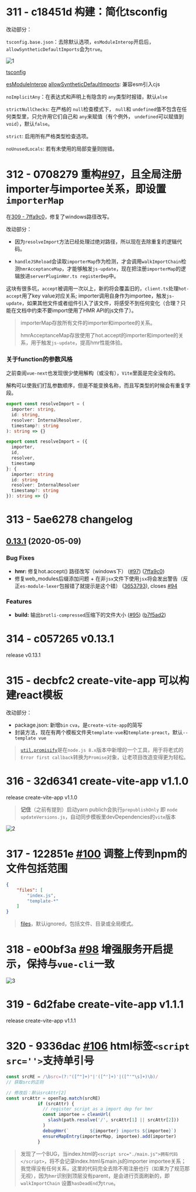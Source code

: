 # 311 - c18451d 构建：简化tsconfig

改动部分：

`tsconfig.base.json`：去除默认选项，`esModuleInterop`开启后，`allowSyntheticDefaultImports`会为`true`。

![1](1.png)

[tsconfig](https://www.tslang.cn/docs/handbook/compiler-options.html)

[esModuleInterop](https://zhuanlan.zhihu.com/p/148081795) [allowSyntheticDefaultImports](https://blog.leodots.me/post/40-think-about-allowSyntheticDefaultImports.html): 兼容esm引入cjs

`noImplicitAny`：在表达式和声明上有隐含的 `any`类型时报错，默认`alse`

`strictNullChecks`: 在严格的 `null`检查模式下， `null`和 `undefined`值不包含在任何类型里，只允许用它们自己和 `any`来赋值（有个例外， `undefined`可以赋值到 `void`），默认`false`。

`strict`: 启用所有严格类型检查选项。

`noUnusedLocals`:  若有未使用的局部变量则抛错。



# 312 - 0708279 重构[#97](https://github.com/vitejs/vite/pull/95)，且全局注册importer与importee关系，即设置`importerMap`

在[309 - 7ffa9c0](https://github.com/Kingbultsea/vite-analysis/blob/master/301-310/301-310.md#309---7ffa9c0-97-windows-hmr)，修复了windows路径改写。

改动部分：

- 因为`resolveImport`方法已经处理过绝对路径，所以现在去除重复的逻辑代码。

- `handleJSReload`会读取`importerMap`作为检测，才会调用`walkImportChain`检测`hmrAcceptanceMap`，才能够触发`js-update`，现在把注册`importerMap`的逻辑放进`serverPluginHmr.ts registerDep`中。

这块有很多坑，`accept`被调用一次以上，新的将会覆盖旧的，`client.ts`处理`hot-accept`用了key value对应关系; importer调用自身作为importee，触发`js-update`，如果其他文件或者组件引入了该文件，将感受不到任何变化（合理？只能在文档中约束不要import使用了HMR API的js文件了）。

> importerMap存放所有文件的importer和importee的关系。
>
> hmrAcceptanceMap存放使用了hot.accept的importer和importee的关系，用于触发`js-update`，提高hmr性能体验。

### 关于function的参数风格

之前查阅`vue-next`也发现很少使用解构（或没有），`Vite`里面是完全没有的。

解构可以使我们打乱参数顺序，但是不能变换名称，而且写类型的时候会有重复字段。

```typescript
export const resolveImport = (
  importer: string,
  id: string,
  resolver: InternalResolver,
  timestamp?: string
): string => {}

export const resolveImport = ({
  importer,
  id,
  resolver,
  timestamp
}: {
  importer: string
  id: string
  resolver: InternalResolver
  timestamp?: string
}): string => {}
```



# 313 - 5ae6278 changelog

## [0.13.1](https://github.com/vuejs/vite/compare/v0.13.0...v0.13.1) (2020-05-09)

### Bug Fixes

- **hmr:** 修复hot.accept() 路径改写（windows下） ([#97](https://github.com/vuejs/vite/issues/97)) ([7ffa9c0](https://github.com/vuejs/vite/commit/7ffa9c0b953f4a78251a8c379a2edf8e31fd368b))
- 修复web_modules后缀添加问题 + 在非`jsx`文件下使用`jsx`将会发出警告（反正`es-module-lexer`包报错了就提示是这个错） ([3653793](https://github.com/vuejs/vite/commit/3653793a2f713b126aaefb01b00878614fc4c63c)), closes [#94](https://github.com/vuejs/vite/issues/94)

### Features

- **build:** 输出`brotli-compressed`压缩下的文件大小 ([#95](https://github.com/vuejs/vite/issues/95)) ([b7f5ad2](https://github.com/vuejs/vite/commit/b7f5ad245f10efac89be0954155639e310c46e00))



# 314 - c057265 v0.13.1

release v0.13.1



# 315 - decbfc2 create-vite-app 可以构建react模板

改动部分：

- package.json: 新增`bin` `cva`，是`create-vite-app`的简写
- 封装方法，现在有两个模板文件夹`template-vue`和`template-preact`，默认`--template vue`

> [`util.promisify`]()是在`node.js 8.x`版本中新增的一个工具，用于将老式的`Error first callback`转换为`Promise`对象，让老项目改造变得更为轻松。



# 316 - 32d6341 create-vite-app v1.1.0

release create-vite-app v1.1.0

> **记住**（之前有提到）启动yarn publich会执行`prepublishOnly` 即 `node updateVersions.js`，自动同步模板里devDependencies的`vite`版本

![2](2.png)



# 317 - 122851e [#100](https://github.com/vitejs/vite/pull/100) 调整上传到npm的文件包括范围

```json
{
    "files": [
        "index.js",
        "template-*"
    ]
}
```

> [files](https://docs.npmjs.com/cli/v7/configuring-npm/package-json#files)，默认ignored，包括文件、目录或全局模式。



# 318 - e00bf3a  [#98](https://github.com/vitejs/vite/pull/98) 增强服务开启提示，保持与`vue-cli`一致

![3](3.png)



# 319 - 6d2fabe create-vite-app v1.1.1

release create-vite-app v1.1.1



# 320 - 9336dac [#106](https://github.com/vitejs/vite/pull/106) html标签`<script src=''>`支持单引号

```typescript
const srcRE = /\bsrc=(?:"([^"]+)"|'([^']+)'|([^'"\s]+)\b)/
// 获取src的正则

// 修改后：默认srcAttr[2]
const srcAttr = openTag.match(srcRE)
            if (srcAttr) {
              // register script as a import dep for hmr
              const importee = cleanUrl(
                slash(path.resolve('/', srcAttr[1] || srcAttr[2]))
              )
              debugHmr(`        ${importer} imports ${importee}`)
              ensureMapEntry(importerMap, importee).add(importer)
            }
```

> 发现了一个BUG，当index.html的`<script src="./main.js">拥有代码</script>`，将不会记录index.html与main.js的importer importee关系；我觉得没有任何关系，这里的代码完全去除不用注册也行（如果为了规范那无视），因为`hmr`识别到顶层没有parent，是会进行页面刷新的，即`walkImportChain` 设置`hasDeadEnd`为`true`。

